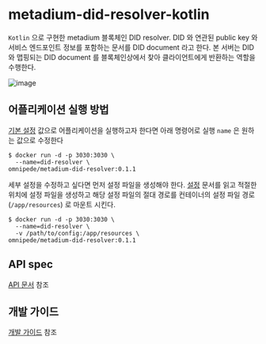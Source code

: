 # metadium-did-resolver-kotlin

```Kotlin``` 으로 구현한 metadium 블록체인 DID resolver. DID 와 연관된 public key 와 서비스 엔드포인트 정보를 포함하는 문서를 DID document 라고 한다.
본 서버는 DID 와 맵핑되는 DID document 를 블록체인상에서 찾아 클라이언트에게 반환하는 역할을 수행한다.

![image](https://user-images.githubusercontent.com/41066039/122346853-6316bf80-cf84-11eb-806f-a37907a2e98e.png)


## 어플리케이션 실행 방법

[기본 설정](./src/main/resources/application.yaml) 값으로 어플리케이션을 실행하고자 한다면 아래 명령어로 실행 ```name``` 은 원하는 값으로 수정한다

```
$ docker run -d -p 3030:3030 \
  --name=did-resolver \
omnipede/metadium-did-resolver:0.1.1
```

세부 설정을 수정하고 싶다면 먼저 설정 파일을 생성해야 한다. [설정](./docs/config.md) 문서를 읽고 적절한 위치에 설정 파일을 생성하고 해당 설정 파일의
절대 경로를 컨테이너의 설정 파일 경로 (```/app/resources```) 로 마운트 시킨다.

```
$ docker run -d -p 3030:3030 \
  --name=did-resolver \
  -v /path/to/config:/app/resources \
omnipede/metadium-did-resolver:0.1.1
```

## API spec
[API 문서](./docs/api.md) 참조

## 개발 가이드
[개발 가이드](./docs/dev.md) 참조

